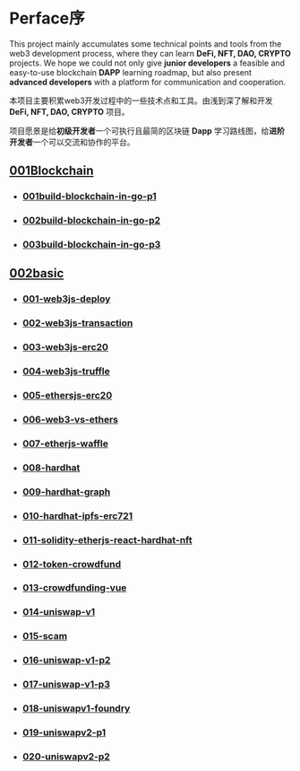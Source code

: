 # Perface序

This project mainly accumulates some technical points and tools from the web3 development process, where they can learn **DeFi, NFT, DAO, CRYPTO** projects. We hope we could not only give **junior developers** a feasible and easy-to-use blockchain **DAPP** learning roadmap, but also present **advanced developers** with a platform for communication and cooperation.

本项目主要积累web3开发过程中的一些技术点和工具。由浅到深了解和开发 **DeFi, NFT, DAO, CRYPTO** 项目。

项目愿景是给**初级开发者**一个可执行且最简的区块链 **Dapp** 学习路线图，给**进阶开发者**一个可以交流和协作的平台。

## [001Blockchain](https://github.com/jiasenwqbr/dapp-tools/tree/main/001blockchain)

- ### [001build-blockchain-in-go-p1](https://github.com/jiasenwqbr/dapp-tools/tree/main/001blockchain/001build-blockchain-in-go-p1)

- ### [002build-blockchain-in-go-p2](https://github.com/jiasenwqbr/dapp-tools/tree/main/001blockchain/002build-blockchain-in-go-p2)

- ### [003build-blockchain-in-go-p3](https://github.com/jiasenwqbr/dapp-tools/tree/main/001blockchain/003build-blockchain-in-go-p3)





## [002basic](https://github.com/jiasenwqbr/dapp-tools/tree/main/002basic)

- ### [001-web3js-deploy](https://github.com/jiasenwqbr/dapp-tools/tree/main/002basic/001-web3js-deploy)

- ### [002-web3js-transaction](https://github.com/jiasenwqbr/dapp-tools/tree/main/002basic/002-web3js-transaction)

- ### [003-web3js-erc20](https://github.com/jiasenwqbr/dapp-tools/tree/main/002basic/003-web3js-erc20)

- ### [004-web3js-truffle](https://github.com/jiasenwqbr/dapp-tools/tree/main/002basic/004-web3js-truffle)

- ### [005-ethersjs-erc20](https://github.com/jiasenwqbr/dapp-tools/tree/main/002basic/005-ethersjs-erc20)

- ### [006-web3-vs-ethers](https://github.com/jiasenwqbr/dapp-tools/tree/main/002basic/006-web3-vs-ethers)

- ### [007-etherjs-waffle](https://github.com/jiasenwqbr/dapp-tools/tree/main/002basic/007-etherjs-waffle)

- ### [008-hardhat](https://github.com/jiasenwqbr/dapp-tools/tree/main/002basic/008-hardhat)

- ### [009-hardhat-graph](https://github.com/jiasenwqbr/dapp-tools/tree/main/002basic/009-hardhat-graph)

- ### [010-hardhat-ipfs-erc721](https://github.com/jiasenwqbr/dapp-tools/tree/main/002basic/010-hardhat-ipfs-erc721)

- ### [011-solidity-etherjs-react-hardhat-nft](https://github.com/jiasenwqbr/dapp-tools/tree/main/002basic/011-solidity-etherjs-react-hardhat-nft)

- ### [012-token-crowdfund](https://github.com/jiasenwqbr/dapp-tools/tree/main/002basic/012-token-crowdfund)

- ### [013-crowdfunding-vue](https://github.com/jiasenwqbr/dapp-tools/tree/main/002basic/013-crowdfunding-vue)

- ### [014-uniswap-v1](https://github.com/jiasenwqbr/dapp-tools/tree/main/002basic/014-uniswap-v1)

- ### [015-scam](https://github.com/jiasenwqbr/dapp-tools/tree/main/002basic/015-scam)

- ### [016-uniswap-v1-p2](https://github.com/jiasenwqbr/dapp-tools/tree/main/002basic/016-uniswap-v1-p2)

- ### [017-uniswap-v1-p3](https://github.com/jiasenwqbr/dapp-tools/tree/main/002basic/017-uniswap-v1-p3)

- ### [018-uniswapv1-foundry](https://github.com/jiasenwqbr/dapp-tools/tree/main/002basic/018-uniswapv1-foundry)

- ### [019-uniswapv2-p1](https://github.com/jiasenwqbr/dapp-tools/tree/main/002basic/019-uniswapv2-p1)

- ### [020-uniswapv2-p2](https://github.com/jiasenwqbr/dapp-tools/tree/main/002basic/020-uniswapv2-p2)
